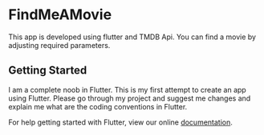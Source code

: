 # FindMeAMovie

This app is developed using flutter and TMDB Api. You can find a movie by adjusting required parameters.

## Getting Started

I am a complete noob in Flutter. This is my first attempt to create an app using Flutter. Please go through my project and suggest me changes and explain me what are the coding conventions in Flutter.

For help getting started with Flutter, view our online
[documentation](https://flutter.io/).
